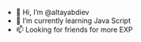 - 👋 Hi, I’m @altayabdiev 
- 🌱 I’m currently learning Java Script
- 📫 Looking for friends for more EXP

<!---
seveneightninealtay/seveneightninealtay is a ✨ special ✨ repository because its `README.md` (this file) appears on your GitHub profile.
You can click the Preview link to take a look at your changes.
--->
